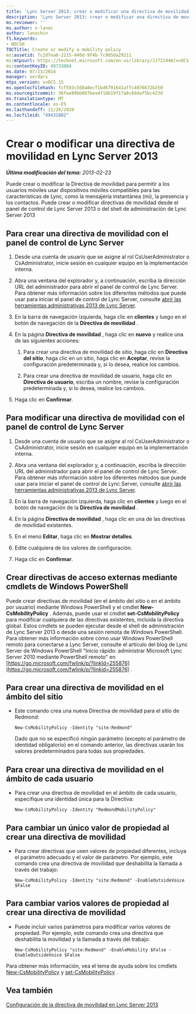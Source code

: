 ```yaml
---
title: 'Lync Server 2013: crear o modificar una directiva de movilidad'
description: 'Lync Server 2013: crear o modificar una directiva de movilidad.'
ms.reviewer: ''
ms.author: v-lanac
author: lanachin
f1.keywords:
- NOCSH
TOCTitle: Create or modify a mobility policy
ms:assetid: fc2dfea0-2215-440d-9f4b-7c985da29211
ms:mtpsurl: https://technet.microsoft.com/en-us/library/JJ721946(v=OCS.15)
ms:contentKeyID: 49733884
ms.date: 07/23/2014
manager: serdars
mtps_version: v=OCS.15
ms.openlocfilehash: fcf593c568a8ecf1bd6791641affc4076672b250
ms.sourcegitcommit: 36fee89bb887bea4f18b19f17a8c69daf5bc423d
ms.translationtype: MT
ms.contentlocale: es-ES
ms.lasthandoff: 11/26/2020
ms.locfileid: "49431802"
---
```

# <a name="create-or-modify-a-mobility-policy-in-lync-server-2013"></a>Crear o modificar una directiva de movilidad en Lync Server 2013

<div data-xmlns="http://www.w3.org/1999/xhtml">

<div class="topic" data-xmlns="http://www.w3.org/1999/xhtml" data-msxsl="urn:schemas-microsoft-com:xslt" data-cs="https://msdn.microsoft.com/">

<div data-asp="https://msdn2.microsoft.com/asp">



</div>

<div id="mainSection">

<div id="mainBody">

<span> </span>

_**Última modificación del tema:** 2013-02-23_

Puede crear o modificar la Directiva de movilidad para permitir a los usuarios móviles usar dispositivos móviles compatibles para las características de Lync, como la mensajería instantánea (mi), la presencia y los contactos. Puede crear o modificar directivas de movilidad desde el panel de control de Lync Server 2013 o del shell de administración de Lync Server 2013

<div>

## <a name="to-create-a-mobility-policy-with-lync-server-control-panel"></a>Para crear una directiva de movilidad con el panel de control de Lync Server

1.  Desde una cuenta de usuario que se asigne al rol CsUserAdministrator o CsAdministrator, inicie sesión en cualquier equipo en la implementación interna.

2.  Abra una ventana del explorador y, a continuación, escriba la dirección URL del administrador para abrir el panel de control de Lync Server. Para obtener más información sobre los diferentes métodos que puede usar para iniciar el panel de control de Lync Server, consulte [abrir las herramientas administrativas 2013 de Lync Server](lync-server-2013-open-lync-server-administrative-tools.md).

3.  En la barra de navegación izquierda, haga clic en **clientes** y luego en el botón de navegación de la **Directiva de movilidad** .

4.  En la página **Directiva de movilidad** , haga clic en **nuevo** y realice una de las siguientes acciones:
    
    1.  Para crear una directiva de movilidad de sitio, haga clic en **Directiva del sitio**, haga clic en un sitio, haga clic en **Aceptar**, revise la configuración predeterminada y, si lo desea, realice los cambios.
    
    2.  Para crear una directiva de movilidad de usuario, haga clic en **Directiva de usuario**, escriba un nombre, revise la configuración predeterminada y, si lo desea, realice los cambios.

5.  Haga clic en **Confirmar**.

</div>

<div>

## <a name="to-modify-a-mobility-policy-with-lync-server-control-panel"></a>Para modificar una directiva de movilidad con el panel de control de Lync Server

1.  Desde una cuenta de usuario que se asigne al rol CsUserAdministrator o CsAdministrator, inicie sesión en cualquier equipo en la implementación interna.

2.  Abra una ventana del explorador y, a continuación, escriba la dirección URL del administrador para abrir el panel de control de Lync Server. Para obtener más información sobre los diferentes métodos que puede usar para iniciar el panel de control de Lync Server, consulte [abrir las herramientas administrativas 2013 de Lync Server](lync-server-2013-open-lync-server-administrative-tools.md).

3.  En la barra de navegación izquierda, haga clic en **clientes** y luego en el botón de navegación de la **Directiva de movilidad** .

4.  En la página **Directiva de movilidad** , haga clic en una de las directivas de movilidad existentes.

5.  En el menú **Editar**, haga clic en **Mostrar detalles**.

6.  Edite cualquiera de los valores de configuración.

7.  Haga clic en **Confirmar**.

</div>

<div>

## <a name="creating-external-access-policies-by-using-windows-powershell-cmdlets"></a>Crear directivas de acceso externas mediante cmdlets de Windows PowerShell

Puede crear directivas de movilidad (en el ámbito del sitio o en el ámbito por usuario) mediante Windows PowerShell y el cmdlet **New-CsMobilityPolicy** . Además, puede usar el cmdlet **set-CsMobilityPolicy** para modificar cualquiera de las directivas existentes, incluida la directiva global. Estos cmdlets se pueden ejecutar desde el shell de administración de Lync Server 2013 o desde una sesión remota de Windows PowerShell. Para obtener más información sobre cómo usar Windows PowerShell remoto para conectarse a Lync Server, consulte el artículo del blog de Lync Server de Windows PowerShell "Inicio rápido: administrar Microsoft Lync Server 2010 mediante PowerShell remoto" en [https://go.microsoft.com/fwlink/p/?linkId=255876](https://go.microsoft.com/fwlink/p/?linkid=255876) .

<div>

## <a name="to-create-a-mobility-policy-at-the-site-scope"></a>Para crear una directiva de movilidad en el ámbito del sitio

  - Este comando crea una nueva Directiva de movilidad para el sitio de Redmond:
    
        New-CsMobilityPolicy -Identity "site:Redmond"
    
    Dado que no se especificó ningún parámetro (excepto el parámetro de identidad obligatorio) en el comando anterior, las directivas usarán los valores predeterminados para todas sus propiedades.

</div>

<div>

## <a name="to-create-a-mobility-policy-at-the-per-user-scope"></a>Para crear una directiva de movilidad en el ámbito de cada usuario

  - Para crear una directiva de movilidad en el ámbito de cada usuario, especifique una identidad única para la Directiva:
    
        New-CsMobilityPolicy -Identity "RedmondMobilityPolicy"

</div>

<div>

## <a name="to-change-a-single-property-value-when-creating-a-mobility-policy"></a>Para cambiar un único valor de propiedad al crear una directiva de movilidad

  - Para crear directivas que usen valores de propiedad diferentes, incluya el parámetro adecuado y el valor de parámetro. Por ejemplo, este comando crea una directiva de movilidad que deshabilita la llamada a través del trabajo:
    
        New-CsMobilityPolicy -Identity "site:Redmond" -EnableOutsideVoice $False

</div>

<div>

## <a name="to-change-multiple-property-values-when-creating-a-mobility-policy"></a>Para cambiar varios valores de propiedad al crear una directiva de movilidad

  - Puede incluir varios parámetros para modificar varios valores de propiedad. Por ejemplo, este comando crea una directiva que deshabilita la movilidad y la llamada a través del trabajo:
    
        New-CsMobilityPolicy "site:Redmond" -EnableMobility $False -EnableOutsideVoice $False

</div>

Para obtener más información, vea el tema de ayuda sobre los cmdlets [New-CsMobilityPolicy](https://docs.microsoft.com/powershell/module/skype/New-CsMobilityPolicy) y [set-CsMobilityPolicy](https://docs.microsoft.com/powershell/module/skype/Set-CsMobilityPolicy) .

</div>

<div>

## <a name="see-also"></a>Vea también


[Configuración de la directiva de movilidad en Lync Server 2013](lync-server-2013-configuring-mobility-policy.md)  
  

</div>

</div>

<span> </span>

</div>

</div>

</div>

